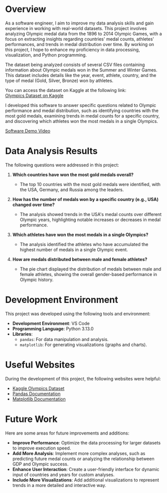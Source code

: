 # Overview

As a software engineer, I aim to improve my data analysis skills and gain experience in working with real-world datasets. This project involves analyzing Olympic medal data from the 1896 to 2014 Olympic Games, with a focus on extracting insights regarding countries' medal counts, athletes' performances, and trends in medal distribution over time. By working on this project, I hope to enhance my proficiency in data processing, visualization, and Python programming.

The dataset being analyzed consists of several CSV files containing information about Olympic medals won in the Summer and Winter Games. This dataset includes details like the year, event, athlete, country, and the type of medal (Gold, Silver, Bronze) won by athletes.

You can access the dataset on Kaggle at the following link:  
[Olympics Dataset on Kaggle](https://www.kaggle.com/datasets/henriqueyamahata/olympic-games)

I developed this software to answer specific questions related to Olympic performance and medal distribution, such as identifying countries with the most gold medals, examining trends in medal counts for a specific country, and discovering which athletes won the most medals in a single Olympics.

[Software Demo Video](https://youtu.be/qtvFu3sxI74)

# Data Analysis Results

The following questions were addressed in this project:

1. **Which countries have won the most gold medals overall?**  
   - The top 10 countries with the most gold medals were identified, with the USA, Germany, and Russia among the leaders.
   
2. **How has the number of medals won by a specific country (e.g., USA) changed over time?**  
   - The analysis showed trends in the USA's medal counts over different Olympic years, highlighting notable increases or decreases in medal performance.

3. **Which athletes have won the most medals in a single Olympics?**  
   - The analysis identified the athletes who have accumulated the highest number of medals in a single Olympic event.

4. **How are medals distributed between male and female athletes?**  
   - The pie chart displayed the distribution of medals between male and female athletes, showing the overall gender-based performance in Olympic history.

# Development Environment

This project was developed using the following tools and environment:

- **Development Environment**: VS Code
- **Programming Language**: Python 3.13.0
- **Libraries**:
  - `pandas`: For data manipulation and analysis.
  - `matplotlib`: For generating visualizations (graphs and charts).

# Useful Websites

During the development of this project, the following websites were helpful:

* [Kaggle Olympics Dataset](https://www.kaggle.com/datasets/henriqueyamahata/olympic-games)
* [Pandas Documentation](https://pandas.pydata.org/pandas-docs/stable/)
* [Matplotlib Documentation](https://matplotlib.org/stable/contents.html)

# Future Work

Here are some areas for future improvements and additions:

* **Improve Performance**: Optimize the data processing for larger datasets to improve execution speed.
* **Add More Analysis**: Implement more complex analyses, such as predicting future medal counts or analyzing the relationship between GDP and Olympic success.
* **Enhance User Interaction**: Create a user-friendly interface for dynamic input of countries and years for custom analyses.
* **Include More Visualizations**: Add additional visualizations to represent trends in a more detailed and interactive way.

